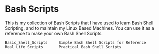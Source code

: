 # Bash Scripts

This is my collection of Bash Scripts that I have used to learn Bash Shell Scripting, and to maintain my Linux Based Machines. You can use it as a reference to make your own Bash Shell Scripts.

```
Basic_Shell_Scripts     Simple Bash Shell Scripts for Reference
Real_Life_Scripts       Practical Bash Shell Scripts
```